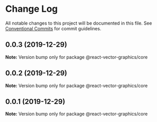 # Change Log

All notable changes to this project will be documented in this file.
See [Conventional Commits](https://conventionalcommits.org) for commit guidelines.

## 0.0.3 (2019-12-29)

**Note:** Version bump only for package @react-vector-graphics/core





## 0.0.2 (2019-12-29)

**Note:** Version bump only for package @react-vector-graphics/core





## 0.0.1 (2019-12-29)

**Note:** Version bump only for package @react-vector-graphics/core
